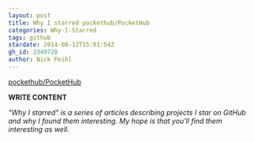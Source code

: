 ```yaml
---
layout: post
title: Why I starred pockethub/PocketHub
categories: Why-I-Starred
tags: github
stardate: 2014-08-12T15:01:54Z
gh_id: 2349728
author: Nick Peihl
---
```


[pockethub/PocketHub](https://github.com/pockethub/PocketHub)

**WRITE CONTENT**

*"Why I starred" is a series of articles describing projects I star on GitHub and why I found them interesting. My hope is that you'll find them interesting as well.*

